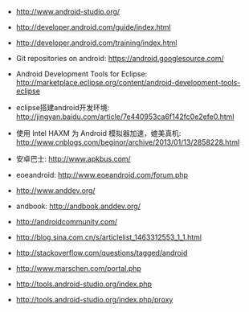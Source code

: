* http://www.android-studio.org/
* http://developer.android.com/guide/index.html
* http://developer.android.com/training/index.html
* Git repositories on android: https://android.googlesource.com/

* Android Development Tools for Eclipse: http://marketplace.eclipse.org/content/android-development-tools-eclipse
* eclipse搭建android开发环境: http://jingyan.baidu.com/article/7e440953ca6f142fc0e2efe0.html
* 使用 Intel HAXM 为 Android 模拟器加速，媲美真机: http://www.cnblogs.com/beginor/archive/2013/01/13/2858228.html

* 安卓巴士: http://www.apkbus.com/
* eoeandroid: http://www.eoeandroid.com/forum.php
* http://www.anddev.org/
* andbook: http://andbook.anddev.org/
* http://androidcommunity.com/
* http://blog.sina.com.cn/s/articlelist_1463312553_1_1.html
* http://stackoverflow.com/questions/tagged/android
* http://www.marschen.com/portal.php

* http://tools.android-studio.org/index.php
* http://tools.android-studio.org/index.php/proxy